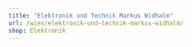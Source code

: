 ```yaml
---
title: "Elektronik und Technik Markus Widhalm"
url: /wien/elektronik-und-technik-markus-widhalm/
shop: Elektronik
---
```

